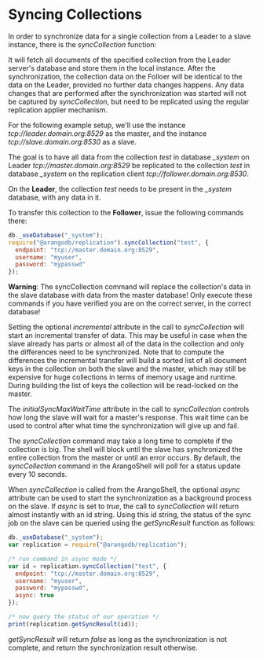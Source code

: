 Syncing Collections
===================

In order to synchronize data for a single collection from a Leader to a slave instance, there
is the *syncCollection* function:

It will fetch all documents of the specified collection from the Leader server's database and store
them in the local instance. After the synchronization, the collection data on the Folloer will be
identical to the data on the Leader, provided no further data changes happens.
Any data changes that are performed after the synchronization was started will
not be captured by *syncCollection*, but need to be replicated using the regular replication
applier mechanism.
  
For the following example setup, we'll use the instance *tcp://leader.domain.org:8529* as the
master, and the instance *tcp://slave.domain.org:8530* as a slave.

The goal is to have all data from the collection *test* in database *_system* on Leader
*tcp://master.domain.org:8529* be replicated to the collection *test* in database *_system* on 
the replication client *tcp://follower.domain.org:8530*.

On the **Leader**, the collection *test* needs to be present in the *_system* database, with
any data in it.

To transfer this collection to the **Follower**, issue the following commands there:

```js
db._useDatabase("_system");
require("@arangodb/replication").syncCollection("test", {
  endpoint: "tcp://master.domain.org:8529",
  username: "myuser",
  password: "mypasswd"
});
```

**Warning**: The syncCollection command will replace the collection's data in the slave database 
with data from the master database! Only execute these commands if you have verified you are on 
the correct server, in the correct database!

Setting the optional *incremental* attribute in the call to *syncCollection* will start an
incremental transfer of data. This may be useful in case when the slave already has
parts or almost all of the data in the collection and only the differences need to be
synchronized. Note that to compute the differences the incremental transfer will build a sorted
list of all document keys in the collection on both the slave and the master, which may still be
expensive for huge collections in terms of memory usage and runtime. During building the list
of keys the collection will be read-locked on the master.

The *initialSyncMaxWaitTime* attribute in the call to *syncCollection* controls how long the
slave will wait for a master's response. This wait time can be used to control after what time 
the synchronization will give up and fail. 

The *syncCollection* command may take a long time to complete if the collection is big. The shell
will block until the slave has synchronized the entire collection from the master or until an 
error occurs. By default, the *syncCollection* command in the ArangoShell will poll for a status
update every 10 seconds.

When *syncCollection* is called from the ArangoShell, the optional *async* attribute can be used
to start the synchronization as a background process on the slave. If *async* is set to *true*,
the call to *syncCollection* will return almost instantly with an id string. Using this id string,
the status of the sync job on the slave can be queried using the *getSyncResult* function as follows:

```js
db._useDatabase("_system");
var replication = require("@arangodb/replication");

/* run command in async mode */
var id = replication.syncCollection("test", {
  endpoint: "tcp://master.domain.org:8529",
  username: "myuser",
  password: "mypasswd",
  async: true
});

/* now query the status of our operation */
print(replication.getSyncResult(id));
```

*getSyncResult* will return *false* as long as the synchronization is not complete, and return the
synchronization result otherwise.
